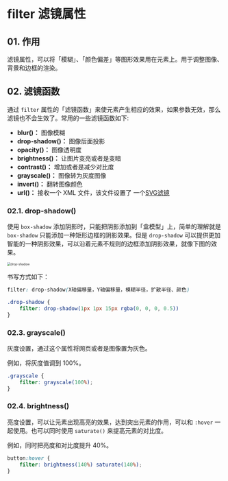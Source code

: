 # filter 滤镜属性

## 01. 作用
滤镜属性，可以将「模糊」、「颜色偏差」等图形效果用在元素上。用于调整图像、背景和边框的渲染。




## 02. 滤镜函数
通过 `filter` 属性的「滤镜函数」来使元素产生相应的效果，如果参数无效，那么滤镜也不会生效了。常用的一些滤镜函数如下:

- **blur()：** 图像模糊
- **drop-shadow()：** 图像后面投影
- **opacity()：** 图像透明度
- **brightness()：** 让图片变亮或者是变暗
- **contrast()：** 增加或者是减少对比度
- **grayscale()：** 图像转为灰度图像
- **invert()：**  翻转图像颜色
- **url()：** 接收一个 XML 文件，该文件设置了 一个[SVG滤镜](https://www.cnblogs.com/coco1s/p/14577507.html)


### 02.1. drop-shadow()
使用 `box-shadow` 添加阴影时，只能把阴影添加到「盒模型」上，简单的理解就是 `box-shadow` 只能添加一种矩形边框的阴影效果。但是 `drop-shadow` 可以提供更加智能的一种阴影效果，可以沿着元素不规则的边框添加阴影效果，就像下图的效果。
 
<img src="https://p3-juejin.byteimg.com/tos-cn-i-k3u1fbpfcp/57c8d1f120724ccca62ca7a66da7c0eb~tplv-k3u1fbpfcp-watermark.awebp" alt="drop-shadow" style="zoom:50%;" />


书写方式如下：
```css
filter: drop-shadow(X轴偏移量，Y轴偏移量，模糊半径，扩散半径、颜色)
```

```css
.drop-shadow {
    filter: drop-shadow(1px 1px 15px rgba(0, 0, 0, 0.5))
}
```

### 02.3. grayscale()
灰度设置，通过这个属性将网页或者是图像置为灰色。

例如，将灰度值调到 100%。
```css
.grayscale {
	filter: grayscale(100%);
}
```

### 02.4. brightness()
亮度设置，可以让元素出现高亮的效果，达到突出元素的作用，可以和 `:hover` 一起使用。也可以同时使用 `saturate()` 来提高元素的对比度。 

例如，同时把亮度和对比度提升 40%。
```css
button:hover {
    filter: brightness(140%) saturate(140%);
}
```



